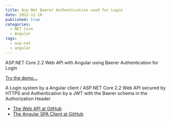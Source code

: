 ```yaml
---
title: Asp Net Baerer Authentication used for Login
date: 2022-12-18
published: true
categories:
  - NET Core
  - Angular
tags:
  - asp-net
  - angular
---
```



ASP.NET Core 2.2 Web API with Angular using Baerer Authentication for Login

<a href="https://baerer.auth.client.core.persteenolsen.com" target="_blank" title="Baerer Authentication">Try the demo...</a>

<p>A Login system by a Angular client / ASP.NET Core 2.2 Web API secured by HTTPS and Authentication by a JWT with the Baerer schema in the Authorization Header</p>

<ul>
<li><a href="https://github.com/persteenolsen/aspnet-core-jwt-authentication-api" target="_blank">The Web API at GitHub</a></li>
<li><a href="https://github.com/persteenolsen/angular-jwt-authentication-client" target="_blank">The Angular SPA Client at GitHub</a></li>
</ul>
